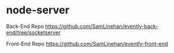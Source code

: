 # node-server

Back-End Repo
https://github.com/SamLinehan/evently-back-end/tree/socketserver

Front-End Repo
https://github.com/SamLinehan/evently-front-end
